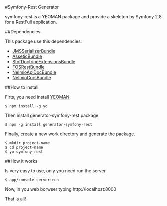 #Symfony-Rest Generator

symfony-rest is a YEOMAN package and provide a skeleton by Symfony 2.8 for a RestFull application.

##Dependencies

This package use this dependencies:

- [JMSSerializerBundle](http://jmsyst.com/bundles/JMSSerializerBundle)
- [AsseticBundle](https://symfony.com/doc/current/cookbook/assetic/index.html)
- [StofDoctrineExtensionsBundle](http://symfony.com/doc/current/bundles/StofDoctrineExtensionsBundle/index.html)
- [FOSRestBundle](http://symfony.com/doc/current/bundles/FOSRestBundle/1-setting_up_the_bundle.html)
- [NelmioApiDocBundle](https://github.com/nelmio/NelmioApiDocBundle)
- [NelmioCorsBundle](https://github.com/nelmio/NelmioCorsBundle)


##How to install

Firts, you need install [YEOMAN](http://yeoman.io/).

```
$ npm install -g yo
```

Then install generator-symfony-rest package.

```
$ npm -g install generator-symfony-rest
```

Finally, create a new work directory and generate the package.

```
$ mkdir project-name
$ cd project-name
$ yo symfony-rest
``` 

##How it works

Is very easy to use, only you need run the server

```
$ app/console server:run
```

Now, in you web borwser typing http://localhost:8000

That is all!